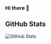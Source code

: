 ### Hi there 👋
<h2>GitHub Stats</h2>
<p><img src="https://github-readme-stats.vercel.app/api?username=PhamHoan25201&amp;show_icons=true" alt="GitHub Stats"></p>


<!--
**PhamHoan25201/PhamHoan25201** is a ✨ _special_ ✨ repository because its `README.md` (this file) appears on your GitHub profile.

Here are some ideas to get you started:

- 🔭 I’m currently working on ...
- 🌱 I’m currently learning ...
- 👯 I’m looking to collaborate on ...
- 🤔 I’m looking for help with ...
- 💬 Ask me about ...
- 📫 How to reach me: ...
- 😄 Pronouns: ...
- ⚡ Fun fact: ...
-->
